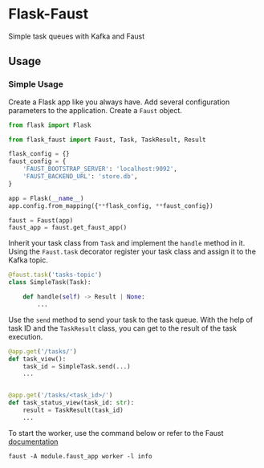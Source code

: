 # Flask-Faust

Simple task queues with Kafka and Faust

## Usage

### Simple Usage

Create a Flask app like you always have. Add several configuration parameters to the application. Create a `Faust`
object.

```py
from flask import Flask

from flask_faust import Faust, Task, TaskResult, Result

flask_config = {}
faust_config = {
    'FAUST_BOOTSTRAP_SERVER': 'localhost:9092',
    'FAUST_BACKEND_URL': 'store.db',
}

app = Flask(__name__)
app.config.from_mapping({**flask_config, **faust_config})

faust = Faust(app)
faust_app = faust.get_faust_app()
```

Inherit your task class from `Task` and implement the `handle` method in it. Using the `Faust.task` decorator register
your task class and assign it to the Kafka topic.

```py
@faust.task('tasks-topic')
class SimpleTask(Task):

    def handle(self) -> Result | None:
        ...
```

Use the `send` method to send your task to the task queue. With the help of task ID and the `TaskResult` class, you can
get to the result of the task execution.

```py
@app.get('/tasks/')
def task_view():
    task_id = SimpleTask.send(...)
    ...


@app.get('/tasks/<task_id>/')
def task_status_view(task_id: str):
    result = TaskResult(task_id)
    ...
```

To start the worker, use the command below or refer to the
Faust [documentation](https://github.com/faust-streaming/faust)

```shell
faust -A module.faust_app worker -l info
```
